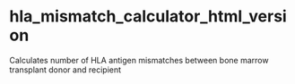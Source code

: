 # hla_mismatch_calculator_html_version
Calculates number of HLA antigen mismatches between bone marrow transplant donor and recipient
